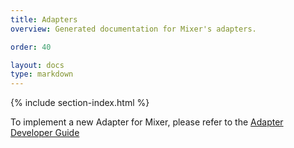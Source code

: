 ```yaml
---
title: Adapters
overview: Generated documentation for Mixer's adapters.

order: 40

layout: docs
type: markdown
---
```


{% include section-index.html %}

To implement a new Adapter for Mixer, please refer to the [Adapter Developer Guide](https://github.com/istio/mixer/blob/master/doc/dev/adapters.md)

